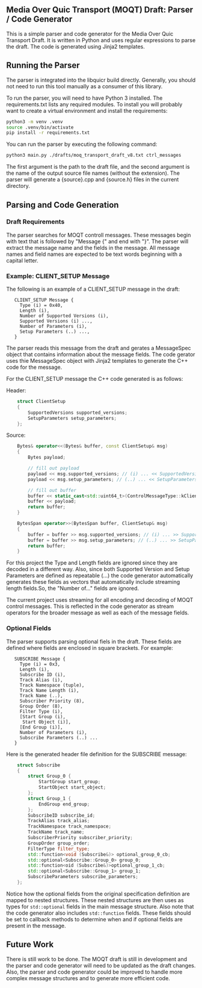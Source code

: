 ## Media Over Quic Transport (MOQT) Draft: Parser / Code Generator

This is a simple parser and code generator for the Media Over Quic Transport Draft. It is written in Python and uses regular expressions to parse the draft. The code is generated using Jinja2 templates.

## Running the Parser

The parser is integrated into the libquicr build directly. Generally, you should not need to run this tool manually as a consumer of this library.

To run the parser, you will need to have Python 3 installed. The requirements.txt lists any required modules. To install you will probably want to create a virtual environment and install the requirements:

```bash
python3 -m venv .venv
source .venv/bin/activate
pip install -r requirements.txt
```

You can run the parser by executing the following command:

```bash
python3 main.py ./drafts/moq_transport_draft_v8.txt ctrl_messages
```

The first argument is the path to the draft file, and the second argument is the name of the output source file names (without the extension). The parser will generate a {source}.cpp and {source.h} files in the current directory.

## Parsing and Code Generation

### Draft Requirements

The parser searches for MOQT controll messages. These messages begin with text that is followed by "Message {" and end with "}". The parser will extract the message name and the fields in the message. All message names and field names are expected to be text words beginning with a capital letter.

### Example: CLIENT_SETUP Message

The following is an example of a CLIENT_SETUP message in the draft:

```
   CLIENT_SETUP Message {
     Type (i) = 0x40,
     Length (i),
     Number of Supported Versions (i),
     Supported Versions (i) ...,
     Number of Parameters (i),
     Setup Parameters (..) ...,
   }
```

The parser reads this message from the draft and gerates a MessageSpec object that contains information about the message fields. The code gerator uses thie MessageSpec object with Jinja2 templates to generate the C++ code for the message.

For the CLIENT_SETUP message the C++ code generated is as follows:

Header:
```cpp
    struct ClientSetup
    {
        SupportedVersions supported_versions;
        SetupParameters setup_parameters;
    };
```

Source:
```cpp
    Bytes& operator<<(Bytes& buffer, const ClientSetup& msg)
    {
        Bytes payload;

        // fill out payload
        payload << msg.supported_versions; // (i) ... << SupportedVersions
        payload << msg.setup_parameters; // (..) ... << SetupParameters

        // fill out buffer
        buffer << static_cast<std::uint64_t>(ControlMessageType::kClientSetup);
        buffer << payload;
        return buffer;
    }

    BytesSpan operator>>(BytesSpan buffer, ClientSetup& msg)
    {
        buffer = buffer >> msg.supported_versions; // (i) ... >> SupportedVersions
        buffer = buffer >> msg.setup_parameters; // (..) ... >> SetupParameters
        return buffer;
    }
```

For this project the Type and Length fields are ignored since they are decoded in a different way. Also, since both Supported Version and Setup Parameters are defined as repeatable (...) the code generator automatically generates these fields as vectors that automatically include streaming length fields.So, the "Number of..." fields are ignored.

The current project uses streaming for all encoding and decoding of MOQT control messages. This is reflected in the code generator as stream operators for the broader message as well as each of the message fields.

### Optional Fields

The parser supports parsing optional fiels in the draft. These fields are defined where fields are enclosed in square brackets. For example:

```
   SUBSCRIBE Message {
     Type (i) = 0x3,
     Length (i),
     Subscribe ID (i),
     Track Alias (i),
     Track Namespace (tuple),
     Track Name Length (i),
     Track Name (..),
     Subscriber Priority (8),
     Group Order (8),
     Filter Type (i),
     [Start Group (i),
      Start Object (i)],
     [End Group (i)],
     Number of Parameters (i),
     Subscribe Parameters (..) ...
   }
```

Here is the generated header file definition for the SUBSCRIBE message:

```cpp
    struct Subscribe
    {
        struct Group_0 {
            StartGroup start_group;
            StartObject start_object;
        };
        struct Group_1 {
            EndGroup end_group;
        };
        SubscribeID subscribe_id;
        TrackAlias track_alias;
        TrackNamespace track_namespace;
        TrackName track_name;
        SubscriberPriority subscriber_priority;
        GroupOrder group_order;
        FilterType filter_type;
        std::function<void (Subscribe&)> optional_group_0_cb;
        std::optional<Subscribe::Group_0> group_0;
        std::function<oid (Subscribe&)>optional_group_1_cb;
        std::optional<Subscribe::Group_1> group_1;
        SubscribeParameters subscribe_parameters;
    };
```

Notice how the optional fields from the original specification definition are mapped to nested structures. These nested structures are then uses as types for `std::optional` fields in the main message structure. Also note that the code generator also includes `std::function` fields. These fields should be set to callback methods to determine when and if optional fields are present in the message.


## Future Work

There is still work to be done. The MOQT draft is still in development and the parser and code generator will need to be updated as the draft changes. Also, the parser and code generator could be improved to handle more complex message structures and to generate more efficient code.